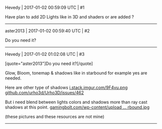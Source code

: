 Hevedy | 2017-01-02 00:59:09 UTC | #1

Have plan to add 2D Lights like in 3D and shaders or are added ?

-------------------------

aster2013 | 2017-01-02 00:59:40 UTC | #2

Do you need it?

-------------------------

Hevedy | 2017-01-02 01:02:08 UTC | #3

[quote="aster2013"]Do you need it?[/quote]

Glow, Bloom, tonemap & shadows like in starbound for example yes are needed.

Here are other type of shadows [i.stack.imgur.com/9F4vu.png](http://i.stack.imgur.com/9F4vu.png)
[github.com/urho3d/Urho3D/issues/462](https://github.com/urho3d/Urho3D/issues/462)

But i need blend between lights colors and shadows more than ray cast shadows at this point.
[gamingbolt.com/wp-content/upload ... rbound.jpg](http://gamingbolt.com/wp-content/uploads/2014/04/starbound.jpg)

(these pictures and these resources are not mine)

-------------------------

